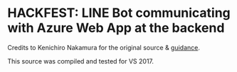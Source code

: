 # HACKFEST: LINE Bot communicating with Azure Web App at the backend

Credits to Kenichiro Nakamura for the original source & [guidance](https://blogs.msdn.microsoft.com/kenakamu/2017/01/10/linebotwithcsharp/).

This source was compiled and tested for VS 2017.
